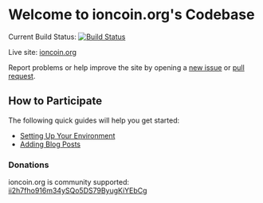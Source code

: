# Welcome to ioncoin.org's Codebase

Current Build Status: [![Build Status](https://travis-ci.org/ioncoin-dot-org/ioncoin.org.svg?branch=master)](https://travis-ci.org/ioncoin-dot-org/ioncoin.org)

Live site: [ioncoin.org](https://ioncoin.org)

Report problems or help improve the site by opening a [new issue](https://github.com/ioncoin-dot-org/ioncoin.org/issues/new) or [pull request](https://github.com/ioncoin-dot-org/ioncoin.org/compare).

## How to Participate
The following quick guides will help you get started:

+ [Setting Up Your Environment](https://github.com/ioncoin-dot-org/ioncoin.org/blob/master/docs/setting-up-your-environment.md)
+ [Adding Blog Posts](https://github.com/ioncoin-dot-org/ioncoin.org/blob/master/docs/adding-blog-posts.md)

### Donations

ioncoin.org is community supported: [ii2h7fho916m34ySQo5DS79ByugKiYEbCg](ion:ii2h7fho916m34ySQo5DS79ByugKiYEbCg)
